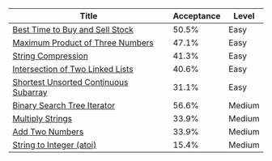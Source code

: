 | Title                                                                                                        | Acceptance   | Level   |
|--------------------------------------------------------------------------------------------------------------|--------------|---------|
| [Best Time to Buy and Sell Stock](https://leetcode.com/problems/best-time-to-buy-and-sell-stock)             | 50.5%        | Easy    |
| [Maximum Product of Three Numbers](https://leetcode.com/problems/maximum-product-of-three-numbers)           | 47.1%        | Easy    |
| [String Compression](https://leetcode.com/problems/string-compression)                                       | 41.3%        | Easy    |
| [Intersection of Two Linked Lists](https://leetcode.com/problems/intersection-of-two-linked-lists)           | 40.6%        | Easy    |
| [Shortest Unsorted Continuous Subarray](https://leetcode.com/problems/shortest-unsorted-continuous-subarray) | 31.1%        | Easy    |
| [Binary Search Tree Iterator](https://leetcode.com/problems/binary-search-tree-iterator)                     | 56.6%        | Medium  |
| [Multiply Strings](https://leetcode.com/problems/multiply-strings)                                           | 33.9%        | Medium  |
| [Add Two Numbers](https://leetcode.com/problems/add-two-numbers)                                             | 33.9%        | Medium  |
| [String to Integer (atoi)](https://leetcode.com/problems/string-to-integer-atoi)                             | 15.4%        | Medium  |